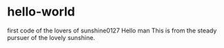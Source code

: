 # hello-world
first code of the lovers of sunshine0127
Hello man
This is from the steady pursuer of the lovely sunshine.
